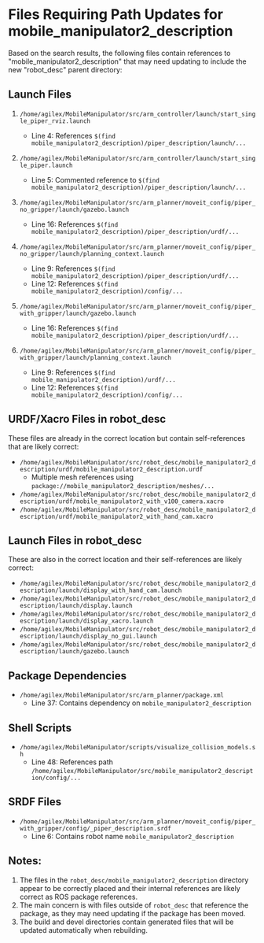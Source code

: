 # Files Requiring Path Updates for mobile_manipulator2_description

Based on the search results, the following files contain references to "mobile_manipulator2_description" that may need updating to include the new "robot_desc" parent directory:

## Launch Files
1. `/home/agilex/MobileManipulator/src/arm_controller/launch/start_single_piper_rviz.launch`
   - Line 4: References `$(find mobile_manipulator2_description)/piper_description/launch/...`

2. `/home/agilex/MobileManipulator/src/arm_controller/launch/start_single_piper.launch`
   - Line 5: Commented reference to `$(find mobile_manipulator2_description)/piper_description/launch/...`

3. `/home/agilex/MobileManipulator/src/arm_planner/moveit_config/piper_no_gripper/launch/gazebo.launch`
   - Line 16: References `$(find mobile_manipulator2_description)/piper_description/urdf/...`

4. `/home/agilex/MobileManipulator/src/arm_planner/moveit_config/piper_no_gripper/launch/planning_context.launch`
   - Line 9: References `$(find mobile_manipulator2_description)/piper_description/urdf/...`
   - Line 12: References `$(find mobile_manipulator2_description)/config/...`

5. `/home/agilex/MobileManipulator/src/arm_planner/moveit_config/piper_with_gripper/launch/gazebo.launch`
   - Line 16: References `$(find mobile_manipulator2_description)/piper_description/urdf/...`

6. `/home/agilex/MobileManipulator/src/arm_planner/moveit_config/piper_with_gripper/launch/planning_context.launch`
   - Line 9: References `$(find mobile_manipulator2_description)/urdf/...`
   - Line 12: References `$(find mobile_manipulator2_description)/config/...`

## URDF/Xacro Files in robot_desc
These files are already in the correct location but contain self-references that are likely correct:
- `/home/agilex/MobileManipulator/src/robot_desc/mobile_manipulator2_description/urdf/mobile_manipulator2_description.urdf`
  - Multiple mesh references using `package://mobile_manipulator2_description/meshes/...`
- `/home/agilex/MobileManipulator/src/robot_desc/mobile_manipulator2_description/urdf/mobile_manipulator2_with_v100_camera.xacro`
- `/home/agilex/MobileManipulator/src/robot_desc/mobile_manipulator2_description/urdf/mobile_manipulator2_with_hand_cam.xacro`

## Launch Files in robot_desc
These are also in the correct location and their self-references are likely correct:
- `/home/agilex/MobileManipulator/src/robot_desc/mobile_manipulator2_description/launch/display_with_hand_cam.launch`
- `/home/agilex/MobileManipulator/src/robot_desc/mobile_manipulator2_description/launch/display.launch`
- `/home/agilex/MobileManipulator/src/robot_desc/mobile_manipulator2_description/launch/display_xacro.launch`
- `/home/agilex/MobileManipulator/src/robot_desc/mobile_manipulator2_description/launch/display_no_gui.launch`
- `/home/agilex/MobileManipulator/src/robot_desc/mobile_manipulator2_description/launch/gazebo.launch`

## Package Dependencies
- `/home/agilex/MobileManipulator/src/arm_planner/package.xml`
  - Line 37: Contains dependency on `mobile_manipulator2_description`

## Shell Scripts
- `/home/agilex/MobileManipulator/scripts/visualize_collision_models.sh`
  - Line 48: References path `/home/agilex/MobileManipulator/src/mobile_manipulator2_description/config/...`

## SRDF Files
- `/home/agilex/MobileManipulator/src/arm_planner/moveit_config/piper_with_gripper/config/_piper_description.srdf`
  - Line 6: Contains robot name `mobile_manipulator2_description`

## Notes:
1. The files in the `robot_desc/mobile_manipulator2_description` directory appear to be correctly placed and their internal references are likely correct as ROS package references.
2. The main concern is with files outside of `robot_desc` that reference the package, as they may need updating if the package has been moved.
3. The build and devel directories contain generated files that will be updated automatically when rebuilding.